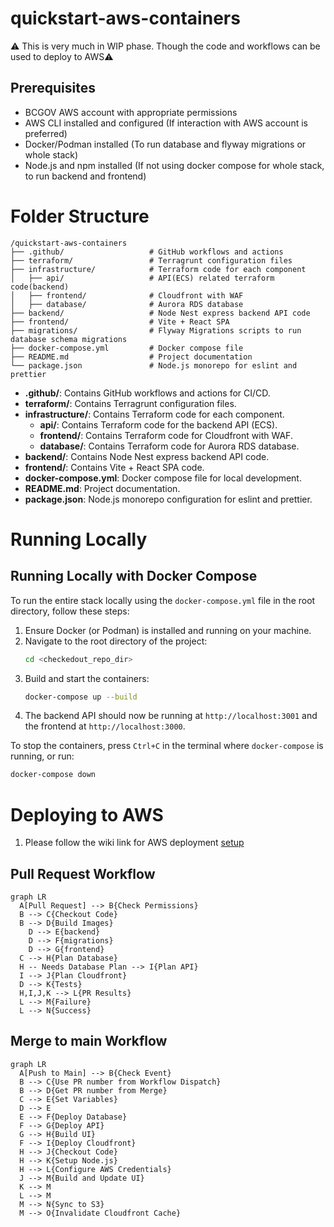 # quickstart-aws-containers
⚠️ This is very much in WIP phase. Though the code and workflows can be used to deploy to AWS⚠️

## Prerequisites

- BCGOV AWS account with appropriate permissions
- AWS CLI installed and configured (If interaction with AWS account is preferred)
- Docker/Podman installed (To run database and flyway migrations or whole stack)
- Node.js and npm installed (If not using docker compose for whole stack, to run backend and frontend)


# Folder Structure
```
/quickstart-aws-containers
├── .github/                   # GitHub workflows and actions
├── terraform/                 # Terragrunt configuration files
├── infrastructure/            # Terraform code for each component
│   ├── api/                   # API(ECS) related terraform code(backend)
│   ├── frontend/              # Cloudfront with WAF
│   ├── database/              # Aurora RDS database
├── backend/                   # Node Nest express backend API code
├── frontend/                  # Vite + React SPA
├── migrations/                # Flyway Migrations scripts to run database schema migrations
├── docker-compose.yml         # Docker compose file
├── README.md                  # Project documentation
└── package.json               # Node.js monorepo for eslint and prettier
```

- **.github/**: Contains GitHub workflows and actions for CI/CD.
- **terraform/**: Contains Terragrunt configuration files.
- **infrastructure/**: Contains Terraform code for each component.
    - **api/**: Contains Terraform code for the backend API (ECS).
    - **frontend/**: Contains Terraform code for Cloudfront with WAF.
    - **database/**: Contains Terraform code for Aurora RDS database.
- **backend/**: Contains Node Nest express backend API code.
- **frontend/**: Contains Vite + React SPA code.
- **docker-compose.yml**: Docker compose file for local development.
- **README.md**: Project documentation.
- **package.json**: Node.js monorepo configuration for eslint and prettier.

# Running Locally
## Running Locally with Docker Compose

To run the entire stack locally using the `docker-compose.yml` file in the root directory, follow these steps:

1. Ensure Docker (or Podman) is installed and running on your machine.
2. Navigate to the root directory of the project:
    ```sh
    cd <checkedout_repo_dir>
    ```
3. Build and start the containers:
    ```sh
    docker-compose up --build
    ```
4. The backend API should now be running at `http://localhost:3001` and the frontend at `http://localhost:3000`.

To stop the containers, press `Ctrl+C` in the terminal where `docker-compose` is running, or run:
```sh
docker-compose down
```

# Deploying to AWS
1. Please follow the wiki link for AWS deployment [setup](https://github.com/bcgov/quickstart-aws-containers/wiki/Deploy-To-AWS-Using-Terraform)

## Pull Request Workflow
```mermaid
graph LR
  A[Pull Request] --> B{Check Permissions}
  B --> C{Checkout Code}
  B --> D{Build Images}
    D --> E{backend}
    D --> F{migrations}
    D --> G{frontend}
  C --> H{Plan Database}
  H -- Needs Database Plan --> I{Plan API}
  I --> J{Plan Cloudfront}
  D --> K{Tests}
  H,I,J,K --> L{PR Results}
  L --> M{Failure}
  L --> N{Success}
```
## Merge to main Workflow
```mermaid
graph LR
  A[Push to Main] --> B{Check Event}
  B --> C{Use PR number from Workflow Dispatch}
  B --> D{Get PR number from Merge}
  C --> E{Set Variables}
  D --> E
  E --> F{Deploy Database}
  F --> G{Deploy API}
  G --> H{Build UI}
  F --> I{Deploy Cloudfront}
  H --> J{Checkout Code}
  H --> K{Setup Node.js}
  H --> L{Configure AWS Credentials}
  J --> M{Build and Update UI}
  K --> M
  L --> M
  M --> N{Sync to S3}
  M --> O{Invalidate Cloudfront Cache}
```
